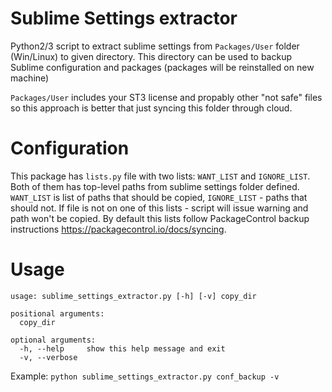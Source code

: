 # Sublime Settings extractor

Python2/3 script to extract sublime settings from `Packages/User` folder (Win/Linux) to given directory. This directory can be used to backup Sublime configuration and packages (packages will be reinstalled on new machine)

`Packages/User` includes your ST3 license and propably other "not safe" files so this approach is better that just syncing this folder through cloud. 

# Configuration

This package has `lists.py` file with two lists: `WANT_LIST` and `IGNORE_LIST`. Both of them has top-level paths from sublime settings folder defined. `WANT_LIST` is list of paths that should be copied, `IGNORE_LIST` - paths that should not. If file is not on one of this lists - script will issue warning and path won't be copied. By default this lists follow PackageControl backup instructions https://packagecontrol.io/docs/syncing.

# Usage

```
usage: sublime_settings_extractor.py [-h] [-v] copy_dir

positional arguments:
  copy_dir

optional arguments:
  -h, --help     show this help message and exit
  -v, --verbose
```

Example:
`python sublime_settings_extractor.py conf_backup -v`

